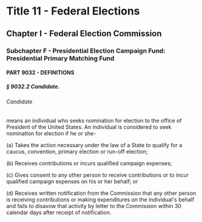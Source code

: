 
# Title 11 - Federal Elections
## Chapter I - Federal Election Commission
### Subchapter F - Presidential Election Campaign Fund: Presidential Primary Matching Fund
#### PART 9032 - DEFINITIONS
##### § 9032.2 Candidate.
###### Candidate

means an individual who seeks nomination for election to the office of President of the United States. An individual is considered to seek nomination for election if he or she-

(a) Takes the action necessary under the law of a State to qualify for a caucus, convention, primary election or run-off election;

(b) Receives contributions or incurs qualified campaign expenses;

(c) Gives consent to any other person to receive contributions or to incur qualified campaign expenses on his or her behalf; or

(d) Receives written notification from the Commission that any other person is receiving contributions or making expenditures on the individual's behalf and fails to disavow that activity by letter to the Commission within 30 calendar days after receipt of notification.
